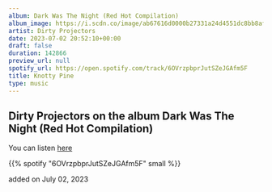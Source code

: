 ```yaml
---
album: Dark Was The Night (Red Hot Compilation)
album_image: https://i.scdn.co/image/ab67616d0000b27331a24d4551dc8bb8af12b2b6
artist: Dirty Projectors
date: 2023-07-02 20:52:10+00:00
draft: false
duration: 142866
preview_url: null
spotify_url: https://open.spotify.com/track/6OVrzpbprJutSZeJGAfm5F
title: Knotty Pine
type: music
---
```



## Dirty Projectors on the album Dark Was The Night (Red Hot Compilation)

You can listen [here](https://open.spotify.com/track/6OVrzpbprJutSZeJGAfm5F)

{{% spotify "6OVrzpbprJutSZeJGAfm5F" small %}}

added on July 02, 2023